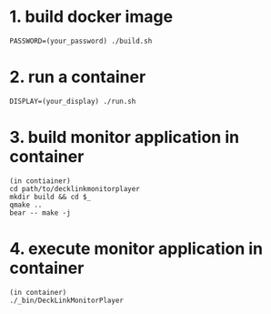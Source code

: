 # 1. build docker image

```shell
PASSWORD=(your_password) ./build.sh
```

# 2. run a container

```shell
DISPLAY=(your_display) ./run.sh
```

# 3. build monitor application in container

```shell
(in contiainer)
cd path/to/decklinkmonitorplayer
mkdir build && cd $_
qmake ..
bear -- make -j
```

# 4. execute monitor application in container

```shell
(in container)
./_bin/DeckLinkMonitorPlayer
```
